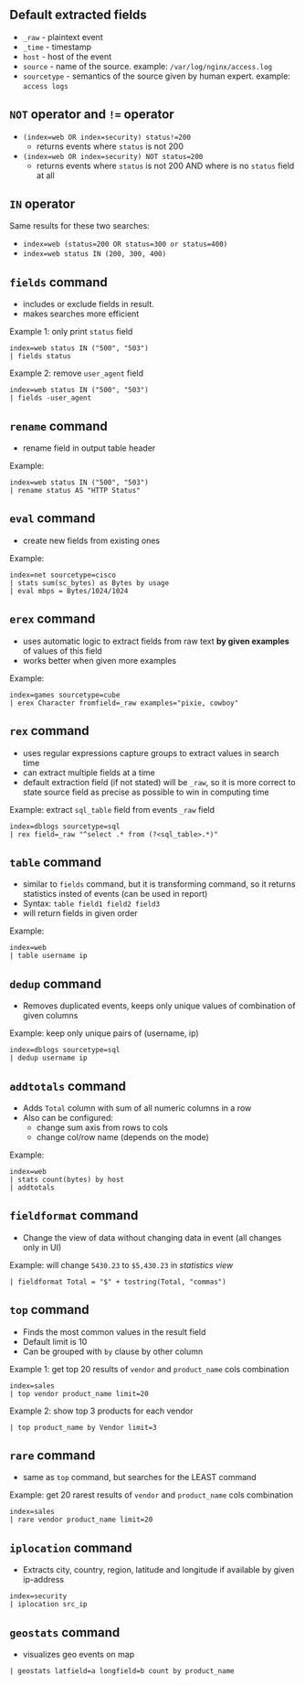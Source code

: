 ## Default extracted fields

* `_raw`  - plaintext event
* `_time` - timestamp
* `host` - host of the event
* `source` - name of the source. example: `/var/log/nginx/access.log`
* `sourcetype` - semantics of the source given by human expert. example: `access logs`

## `NOT` operator and `!=` operator

* `(index=web OR index=security) status!=200`
	* returns events where `status` is not 200
* `(index=web OR index=security) NOT status=200`
	* returns events where `status` is not 200 AND where is no `status` field at all

## `IN` operator

Same results for these two searches:
* `index=web (status=200 OR status=300 or status=400)`
* `index=web status IN (200, 300, 400)`

## `fields` command

* includes or exclude fields in result.
* makes searches more efficient

Example 1: only print `status` field
```
index=web status IN ("500", "503")
| fields status
```

Example 2: remove `user_agent` field
```
index=web status IN ("500", "503")
| fields -user_agent
```

## `rename` command

* rename field in output table header

Example:
```
index=web status IN ("500", "503")
| rename status AS "HTTP Status"
```

## `eval` command

* create new fields from existing ones

Example:
```
index=net sourcetype=cisco
| stats sum(sc_bytes) as Bytes by usage
| eval mbps = Bytes/1024/1024
```

## `erex` command

* uses automatic logic to extract fields from raw text **by given examples** of values of this field
* works better when given more examples

Example:
```
index=games sourcetype=cube
| erex Character fromfield=_raw examples="pixie, cowboy"
```

## `rex` command

* uses regular expressions capture groups to extract values in search time
* can extract multiple fields at a time
* default extraction field (if not stated) will be `_raw`, so it is more correct to state source field as precise as possible to win in computing time

Example: extract `sql_table` field from events  `_raw` field
```
index=dblogs sourcetype=sql
| rex field=_raw "^select .* from (?<sql_table>.*)"
```

## `table` command

* similar to `fields` command, but it is transforming command, so it returns statistics insted of events (can be used in report)
* Syntax: `table field1 field2 field3`
* will return fields in given order

Example:
```
index=web
| table username ip
```

## `dedup` command

* Removes duplicated events, keeps only unique values of combination of given columns

Example: keep only unique pairs of (username, ip)
```
index=dblogs sourcetype=sql
| dedup username ip
```

## `addtotals` command

* Adds `Total` column with sum of all numeric columns in a row
* Also can be configured:
	* change sum axis from rows to cols
	* change col/row name (depends on the mode)

Example:
```
index=web
| stats count(bytes) by host
| addtotals
```

## `fieldformat` command

* Change the view of data without changing data in event (all changes only in UI)

Example: will change `5430.23` to `$5,430.23` in *statistics view*
```
| fieldformat Total = "$" + tostring(Total, "commas")
```

## `top` command

* Finds the most common values in the result field
* Default limit is 10
* Can be grouped with `by` clause by other column

Example 1: get top 20 results of `vendor` and `product_name` cols combination
```
index=sales
| top vendor product_name limit=20
```

Example 2: show top 3 products for each vendor
```
| top product_name by Vendor limit=3
```

## `rare` command

* same as `top` command, but searches for the LEAST command

Example: get 20 rarest results of `vendor` and `product_name` cols combination
```
index=sales
| rare vendor product_name limit=20
```

## `iplocation` command

* Extracts city, country, region, latitude and longitude if available by given ip-address
```
index=security
| iplocation src_ip
```

## `geostats` command

* visualizes geo events on map
```
| geostats latfield=a longfield=b count by product_name
```